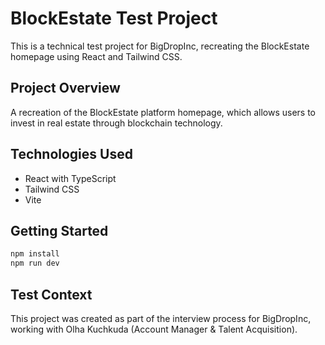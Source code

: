 # BlockEstate Test Project

This is a technical test project for BigDropInc, recreating the BlockEstate homepage using React and Tailwind CSS.

## Project Overview
A recreation of the BlockEstate platform homepage, which allows users to invest in real estate through blockchain technology.

## Technologies Used
- React with TypeScript
- Tailwind CSS
- Vite

## Getting Started
```bash
npm install
npm run dev
```

## Test Context
This project was created as part of the interview process for BigDropInc, working with Olha Kuchkuda (Account Manager & Talent Acquisition).
